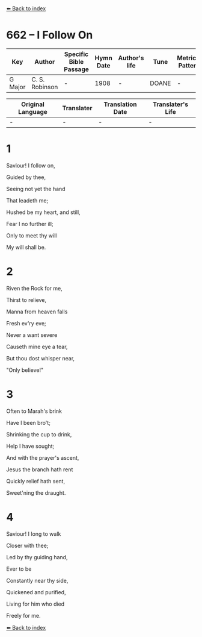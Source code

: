 [⬅️ Back to index](../README.md)

# 662 – I Follow On

Key | Author   | Specific Bible Passage     |Hymn Date |Author's life |Tune |Metrical Pattern   |Composer/Source
-- | --------- | ---------------------------|----------|--------------|-----|-------------------|-------------  
G Major |C. S. Robinson |- |1908 |- |DOANE |- |F. E. Belden

Original Language | Translater | Translation Date   | Translater's Life  
----------------- | --------- | --------------------|-------------     
\- |- |- |-




# 1

Saviour!  I follow on,

Guided by thee,

Seeing not yet the hand

That leadeth me;

Hushed be my heart, and still,

Fear I no further ill;

Only to meet thy will

My will shall be.



# 2

Riven the Rock for me,

Thirst to relieve,

Manna from heaven falls

Fresh ev'ry eve;

Never a want severe

Causeth mine eye a tear,

But thou dost whisper near,

"Only believe!"



# 3

Often to Marah's brink

Have I been bro't;

Shrinking the cup to drink,

Help I have sought;

And with the prayer's ascent,

Jesus the branch hath rent

Quickly relief hath sent,

Sweet'ning the draught.



# 4

Saviour!  I long to walk

Closer with thee;

Led by thy guiding hand,

Ever to be

Constantly near thy side,

Quickened and purified,

Living for him who died

Freely for me.

[⬅️ Back to index](../README.md)
